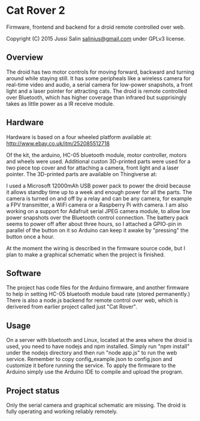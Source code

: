 Cat Rover 2
===========

Firmware, frontend and backend for a droid remote controlled over web.

Copyright (C) 2015 Jussi Salin <salinjus@gmail.com> under GPLv3 license.

Overview
--------
The droid has two motor controls for moving forward, backward and turning around while staying still. It has some peripheals like a wireless camera for real-time video and audio, a serial camera for low-power snapshots, a front light and a laser pointer for attracting cats. The droid is remote controlled over Bluetooth, which has higher coverage than infrared but supprisingly takes as little power as a IR receive module.

Hardware
--------

Hardware is based on a four wheeled platform available at: http://www.ebay.co.uk/itm/252085512718

Of the kit, the arduino, HC-05 bluetooth module, motor controller, motors and wheels were used. Additional custon 3D-printed parts were used for a two piece top cover and for attaching a camera, front light and a laser pointer. The 3D-printed parts are available on Thingiverse at:

I used a Microsoft 12000mAh USB power pack to power the droid because it allows standby time up to a week and enough power for all the parts. The camera is turned on and off by a relay and can be any camera, for example a FPV transmitter, a WiFi camera or a Raspberry Pi with camera. I am also working on a support for Adafruit serial JPEG camera module, to allow low power snapshots over the Bluetooth control connection. The battery pack seems to power off after about three hours, so I attached a GPIO-pin in parallel of the button on it so Arduino can keep it awake by "pressing" the button once a hour.

At the moment the wiring is described in the firmware source code, but I plan to make a graphical schematic when the project is finished.

Software
--------

The project has code files for the Arduino firmware, and another firmware to help in setting HC-05 bluetooth module baud rate (stored permanently.) There is also a node.js backend for remote control over web, which is derivered from earlier project called just "Cat Rover".

Usage
-----

On a server with bluetooth and Linux, located at the area where the droid is used, you need to have nodejs and npm installed. Simply run "npm install" under the nodejs directory and then run "node app.js" to run the web service. Remember to copy config_example.json to config.json and customize it before running the service. To apply the firmware to the Arduino simply use the Arduino IDE to compile and upload the program.

Project status
--------------

Only the serial camera and graphical schematic are missing. The droid is fully operating and working reliably remotely.
